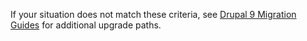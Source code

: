 If your situation does not match these criteria, see [Drupal 9 Migration Guides](/guides/drupal-9-migration) for additional upgrade paths.
